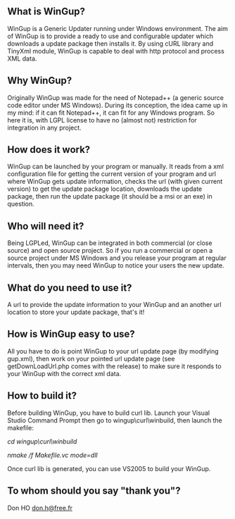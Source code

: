 What is WinGup?
---------------

WinGup is a Generic Updater running under Windows environment.
The aim of WinGup is to provide a ready to use and configurable updater
which downloads a update package then installs it. By using cURL library
and TinyXml module, WinGup is capable to deal with http protocol and process XML data.


Why WinGup?
-----------

Originally WinGup was made for the need of Notepad++ (a generic source code editor under MS Windows).
During its conception, the idea came up in my mind: if it can fit Notepad++, it can fit for any Windows program.
So here it is, with LGPL license to have no (almost not) restriction for integration in any project.



How does it work?
-----------------

WinGup can be launched by your program or manually. It reads from a xml configuration file
for getting the current version of your program and url where WinGup gets update information,
checks the url (with given current version) to get the update package location,
downloads the update package, then run the update package (it should be a msi or an exe) in question.



Who will need it?
-----------------

Being LGPLed, WinGup can be integrated in both commercial (or close source) and open source project.
So if you run a commercial or open a source project under MS Windows and you release your program at
regular intervals, then you may need WinGup to notice your users the new update.



What do you need to use it?
---------------------------

A url to provide the update information to your WinGup and an another url location
to store your update package, that's it!



How is WinGup easy to use?
--------------------------

All you have to do is point WinGup to your url update page (by modifying gup.xml), 
then work on your pointed url update page (see getDownLoadUrl.php comes with the release)
to make sure it responds to your WinGup with the correct xml data.



How to build it?
----------------

Before building WinGup, you have to build curl lib.
Launch your Visual Studio Command Prompt then go to wingup\curl\winbuild, then launch the makefile:

 *cd wingup\curl\winbuild*
 
 *nmake /f Makefile.vc mode=dll*
 
Once curl lib is generated, you can use VS2005 to build your WinGup.



To whom should you say "thank you"?
-----------------------------------

Don HO
<don.h@free.fr>
